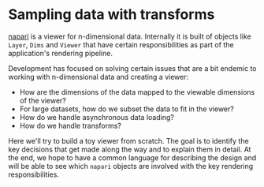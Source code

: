 # Sampling data with transforms

[napari] is a viewer for n-dimensional data. Internally it is built of objects
like `Layer`, `Dims` and `Viewer` that have certain responsibilities as part
of the application's rendering pipeline.

Development has focused on solving certain issues that are a bit endemic to
working with n-dimensional data and creating a viewer:

* How are the dimensions of the data mapped to the viewable dimensions of the
  viewer?
* For large datasets, how do we subset the data to fit in the viewer?
* How do we handle asynchronous data loading?
* How do we handle transforms?

Here we'll try to build a toy viewer from scratch. The goal is to identify the
key decisions that get made along the way and to explain them in detail. At
the end, we hope to have a common language for describing the design and will be
able to see which `napari` objects are involved with the key rendering
responsibilities. 

[napari]: https://napari.org